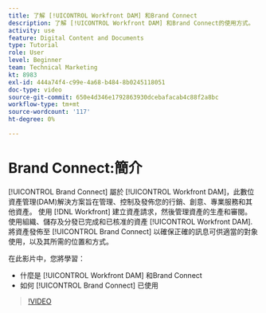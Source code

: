 ```yaml
---
title: 了解 [!UICONTROL Workfront DAM] 和Brand Connect
description: 了解 [!UICONTROL Workfront DAM] 和Brand Connect的使用方式。
activity: use
feature: Digital Content and Documents
type: Tutorial
role: User
level: Beginner
team: Technical Marketing
kt: 8983
exl-id: 444a74f4-c99e-4a68-b484-8b0245118051
doc-type: video
source-git-commit: 650e4d346e1792863930dcebafacab4c88f2a8bc
workflow-type: tm+mt
source-wordcount: '117'
ht-degree: 0%

---
```


# Brand Connect:簡介

[!UICONTROL Brand Connect] 屬於 [!UICONTROL Workfront DAM]，此數位資產管理(DAM)解決方案旨在管理、控制及發佈您的行銷、創意、專業服務和其他資產。 使用 [!DNL Workfront] 建立資產請求，然後管理資產的生產和審閱。 使用組織、儲存及分發已完成和已核准的資產 [!UICONTROL Workfront DAM]. 將資產發佈至 [!UICONTROL Brand Connect] 以確保正確的訊息可供適當的對象使用，以及其所需的位置和方式。

在此影片中，您將學習：

* 什麼是 [!UICONTROL Workfront DAM] 和Brand Connect
* 如何 [!UICONTROL Brand Connect] 已使用

>[!VIDEO](https://video.tv.adobe.com/v/335245/?quality=12&learn=on)
